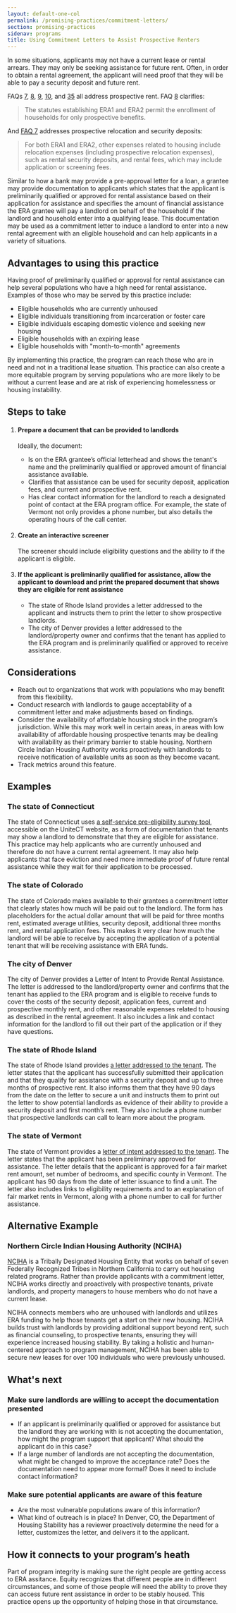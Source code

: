 ```yaml
---
layout: default-one-col
permalink: /promising-practices/commitment-letters/
section: promising-practices
sidenav: programs
title: Using Commitment Letters to Assist Prospective Renters
---
```


In some situations, applicants may not have a current lease or rental arrears. They may only be seeking assistance for future rent. Often, in order to obtain a rental agreement, the applicant will need proof that they will be able to pay a security deposit and future rent.

FAQs [7](../../faqs#7), [8](../../faqs#8), [9](../../faqs#9), [10](../../faqs#10), and [35](../../faqs#35) all address prospective rent.  FAQ [8](../../faqs#8) clarifies:

<blockquote class="usa-intro era-guidance__blockquote">
  The statutes establishing ERA1 and ERA2 permit the enrollment of households for only prospective benefits.
</blockquote>

And [FAQ 7](../../faqs#7) addresses prospective relocation and security deposits: 

<blockquote class="usa-intro era-guidance__blockquote">
  For both ERA1 and ERA2, other expenses related to housing include relocation expenses (including prospective relocation expenses), such as rental security deposits, and rental fees, which may include application or screening fees.
</blockquote>

Similar to how a bank may provide a pre-approval letter for a loan, a grantee may provide documentation to applicants which states that the applicant is preliminarily qualified or approved for rental assistance based on their application for assistance and specifies the amount of financial assistance the ERA grantee will pay a landlord on behalf of the household if the landlord and household enter into a qualifying lease. This documentation may be used as a commitment letter to induce a landlord to enter into a new rental agreement with an eligible household and can help applicants in a variety of situations.

## Advantages to using this practice

Having proof of preliminarily qualified or approval for rental assistance can help several populations who have a high need for rental assistance. Examples of those who may be served by this practice include:

* Eligible households who are currently unhoused
* Eligible individuals transitioning from incarceration or foster care
* Eligible individuals escaping domestic violence and seeking new housing
* Eligible households with an expiring lease
* Eligible households with "month-to-month" agreements

By implementing this practice, the program can reach those who are in need and not in a traditional lease situation. This practice can also create a more equitable program by serving populations who are more likely to be without a current lease and are at risk of experiencing homelessness or housing instability.

## Steps to take

<ol class="usa-process-list">
  <li class="usa-process-list__item">
    <h4 class="usa-process-list__heading era-guidance-process-list__heading">
      Prepare a document that can be provided to landlords
    </h4>
    <p class="era-guidance-process-list__supporting-text">
      Ideally, the document:
    </p>
    <ul class="era-guidance-process-list__supporting-text">
      <li>Is on the ERA grantee’s official letterhead and shows the tenant's name and the preliminarily qualified or approved amount of financial assistance available.</li>
      <li>Clarifies that assistance can be used for security deposit, application fees, and current and prospective rent.</li>
      <li>Has clear contact information for the landlord to reach a designated point of contact at the ERA program office. For example, the state of Vermont not only provides a phone number, but also details the operating hours of the call center.</li>
    </ul>
  </li>
  <li class="usa-process-list__item">
    <h4 class="usa-process-list__heading era-guidance-process-list__heading">
      Create an interactive screener
    </h4>
    <p class="era-guidance-process-list__supporting-text">
      The screener should include eligibility questions and the ability to if the applicant is eligible. 
    </p>
  </li>
  <li class="usa-process-list__item">
    <h4 class="usa-process-list__heading era-guidance-process-list__heading">
      If the applicant is preliminarily qualified for assistance, allow the applicant to download and print the prepared document that shows they are eligible for rent assistance
    </h4>
    <ul class="era-guidance-process-list__supporting-text">
      <li>
        The state of Rhode Island provides a letter addressed to the applicant and instructs them to print the letter to show prospective landlords.
      </li>
      <li>
        The city of Denver provides a letter addressed to the landlord/property owner and confirms that the tenant has applied to the ERA program and is preliminarily qualified or approved to receive assistance.
      </li>
    </ul>
  </li>
</ol>

## Considerations

* Reach out to organizations that work with populations who may benefit from this flexibility.
* Conduct research with landlords to gauge acceptability of a commitment letter and make adjustments based on findings. 
* Consider the availability of affordable housing stock in the program’s jurisdiction. While this may work well in certain areas, in areas with low availability of affordable housing prospective tenants may be dealing with availability as their primary barrier to stable housing. Northern Circle Indian Housing Authority works proactively with landlords to receive notification of available units as soon as they become vacant.
* Track metrics around this feature.

## Examples

### The state of Connecticut

The state of Connecticut uses [a self-service pre-eligibility survey tool](https://docs.google.com/forms/d/e/1FAIpQLSf0nrBC0TeYiK0wmp2WRuRel0chBYhvcU_Zn-uyDrjON-0ePA/viewform), accessible on the UniteCT website, as a form of documentation that tenants may show a landlord to demonstrate that they are eligible for assistance. This practice may help applicants who are currently unhoused and therefore do not have a current rental agreement. It may also help applicants that face eviction and need more immediate proof of future rental assistance while they wait for their application to be processed.

### The state of Colorado

The state of Colorado makes available to their grantees a commitment letter that clearly states how much will be paid out to the landlord. The form has placeholders for the actual dollar amount that will be paid for three months rent, estimated average utilities, security deposit, additional three months rent, and rental application fees. This makes it very clear how much the landlord will be able to receive by accepting the application of a potential tenant that will be receiving assistance with ERA funds. 

### The city of Denver

The city of Denver provides a Letter of Intent to Provide Rental Assistance. The letter is addressed to the landlord/property owner and confirms that the tenant has applied to the ERA program and is eligible to receive funds to cover the costs of the security deposit, application fees, current and prospective monthly rent, and other reasonable expenses related to housing as described in the rental agreement. It also includes a link and contact information for the landlord to fill out their part of the application or if they have questions. 

### The state of Rhode Island

The state of Rhode Island provides [a letter addressed to the tenant]({{site.baseurl}}/assets/forms/commitment-letter/commitment-letter-RI-EN.pdf). The letter states that the applicant has successfully submitted their application and that they qualify for assistance with a security deposit and up to three months of prospective rent. It also informs them that they have 90 days from the date on the letter to secure a unit and instructs them to print out the letter to show potential landlords as evidence of their ability to provide a security deposit and first month’s rent. They also include a phone number that prospective landlords can call to learn more about the program.

### The state of Vermont

The state of Vermont provides a [letter of intent addressed to the tenant]({{site.baseurl}}/assets/forms/commitment-letter/commitment-letter-VT-EN.pdf). The letter states that the applicant has been preliminary approved for assistance. The letter details that the applicant is approved for a fair market rent amount, set number of bedrooms, and specific county in Vermont. The applicant has 90 days from the date of letter issuance to find a unit. The letter also includes links to eligibility requirements and to an explanation of fair market rents in Vermont, along with a phone number to call for further assistance.

## Alternative Example

### Northern Circle Indian Housing Authority (NCIHA)

<a href="https://nciha.org/">NCIHA</a> is a Tribally Designated Housing Entity that works on behalf of seven Federally Recognized Tribes in Northern California to carry out housing related programs. Rather than provide applicants with a commitment letter, NCIHA works directly and proactively with prospective tenants, private landlords, and property managers to house members who do not have a current lease. 

NCIHA connects members who are unhoused with landlords and utilizes ERA funding to help those tenants get a start on their new housing. NCIHA builds trust with landlords by providing additional support beyond rent, such as financial counseling, to prospective tenants, ensuring they will experience increased housing stability. By taking a holistic and human-centered approach to program management, NCIHA has been able to secure new leases for over 100 individuals who were previously unhoused.

## What's next

### Make sure landlords are willing to accept the documentation presented

* If an applicant is preliminarily qualified or approved for assistance but the landlord they are working with is not accepting the documentation, how might the program support that applicant? What should the applicant do in this case?
* If a large number of landlords are not accepting the documentation, what might be changed to improve the acceptance rate? Does the documentation need to appear more formal? Does it need to include contact information?

### Make sure potential applicants are aware of this feature

* Are the most vulnerable populations aware of this information?
* What kind of outreach is in place? In Denver, CO, the Department of Housing Stability has a reviewer proactively determine the need for a letter, customizes the letter, and delivers it to the applicant.

## How it connects to your program’s heath

Part of program integrity is making sure the right people are getting access to ERA assitance. Equity recognizes that different people are in different circumstances, and some of those people will need the ability to prove they can access future rent assistance in order to be stably housed. This practice opens up the opportunity of helping those in that circumstance.
